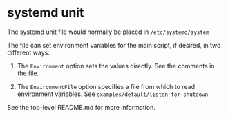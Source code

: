 # systemd unit

The systemd unit file would normally be placed in `/etc/systemd/system`

The file can set environment variables for the main script, if
desired, in two different ways:

1. The `Environment` option sets the values directly.  See the
comments in the file.

2. The `EnvironmentFile` option specifies a file from which to read
environment variables.  See `examples/default/listen-for-shutdown`.

See the top-level README.md for more information.
